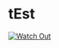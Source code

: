 # tEst

[![Watch Out](https://cdn.discordapp.com/attachments/964737936849526814/996975010734428400/76fd0c95c34769cad90d732201303ca1.1000x1000x1.jpg)](https://www.youtube.com/watch?v=FkGXSXvwh0g)
